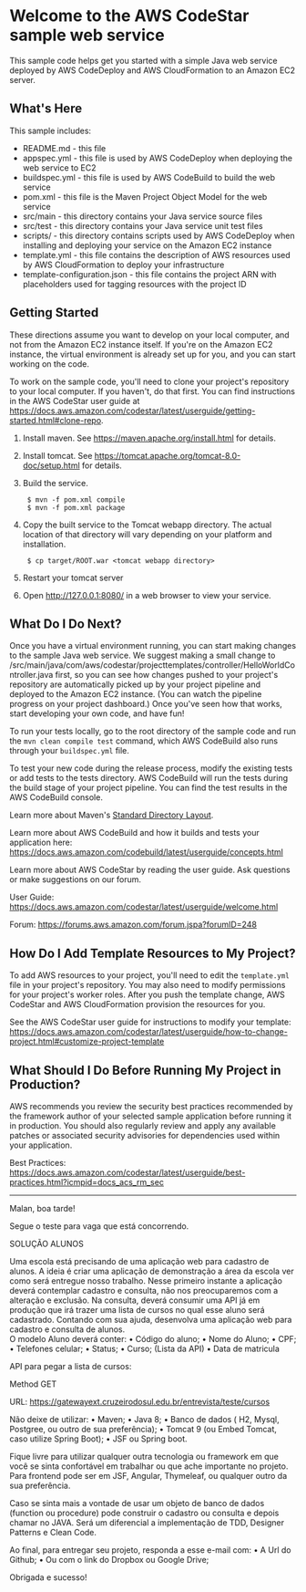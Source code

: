 Welcome to the AWS CodeStar sample web service
==================================================

This sample code helps get you started with a simple Java web service
deployed by AWS CodeDeploy and AWS CloudFormation to an Amazon EC2 server.

What's Here
-----------

This sample includes:

* README.md - this file
* appspec.yml - this file is used by AWS CodeDeploy when deploying the web
  service to EC2
* buildspec.yml - this file is used by AWS CodeBuild to build the web
  service
* pom.xml - this file is the Maven Project Object Model for the web service
* src/main - this directory contains your Java service source files
* src/test - this directory contains your Java service unit test files
* scripts/ - this directory contains scripts used by AWS CodeDeploy when
  installing and deploying your service on the Amazon EC2 instance
* template.yml - this file contains the description of AWS resources used by AWS
  CloudFormation to deploy your infrastructure
* template-configuration.json - this file contains the project ARN with placeholders used for tagging resources with the project ID

Getting Started
---------------

These directions assume you want to develop on your local computer, and not
from the Amazon EC2 instance itself. If you're on the Amazon EC2 instance, the
virtual environment is already set up for you, and you can start working on the
code.

To work on the sample code, you'll need to clone your project's repository to your
local computer. If you haven't, do that first. You can find instructions in the AWS CodeStar user guide at https://docs.aws.amazon.com/codestar/latest/userguide/getting-started.html#clone-repo.

1. Install maven.  See https://maven.apache.org/install.html for details.

2. Install tomcat.  See https://tomcat.apache.org/tomcat-8.0-doc/setup.html for
   details.

3. Build the service.

        $ mvn -f pom.xml compile
        $ mvn -f pom.xml package

4. Copy the built service to the Tomcat webapp directory.  The actual
   location of that directory will vary depending on your platform and
   installation.

        $ cp target/ROOT.war <tomcat webapp directory>

4. Restart your tomcat server

5. Open http://127.0.0.1:8080/ in a web browser to view your service.

What Do I Do Next?
------------------

Once you have a virtual environment running, you can start making changes to
the sample Java web service. We suggest making a small change to
/src/main/java/com/aws/codestar/projecttemplates/controller/HelloWorldController.java
first, so you can see how changes pushed to your project's repository are automatically
picked up by your project pipeline and deployed to the Amazon EC2 instance. (You can watch
the pipeline progress on your project dashboard.) Once you've seen how that works, start
developing your own code, and have fun!

To run your tests locally, go to the root directory of the sample code and run the
`mvn clean compile test` command, which AWS CodeBuild also runs through your `buildspec.yml` file.

To test your new code during the release process, modify the existing tests or add tests
to the tests directory. AWS CodeBuild will run the tests during the build stage of your
project pipeline. You can find the test results in the AWS CodeBuild console.

Learn more about Maven's [Standard Directory Layout](https://maven.apache.org/guides/introduction/introduction-to-the-standard-directory-layout.html).

Learn more about AWS CodeBuild and how it builds and tests your application here:
https://docs.aws.amazon.com/codebuild/latest/userguide/concepts.html

Learn more about AWS CodeStar by reading the user guide. Ask questions or make
suggestions on our forum.

User Guide: https://docs.aws.amazon.com/codestar/latest/userguide/welcome.html

Forum: https://forums.aws.amazon.com/forum.jspa?forumID=248

How Do I Add Template Resources to My Project?
------------------

To add AWS resources to your project, you'll need to edit the `template.yml`
file in your project's repository. You may also need to modify permissions for
your project's worker roles. After you push the template change, AWS CodeStar
and AWS CloudFormation provision the resources for you.

See the AWS CodeStar user guide for instructions to modify your template:
https://docs.aws.amazon.com/codestar/latest/userguide/how-to-change-project.html#customize-project-template

What Should I Do Before Running My Project in Production?
------------------

AWS recommends you review the security best practices recommended by the framework
author of your selected sample application before running it in production. You
should also regularly review and apply any available patches or associated security
advisories for dependencies used within your application.

Best Practices: https://docs.aws.amazon.com/codestar/latest/userguide/best-practices.html?icmpid=docs_acs_rm_sec

-----------------------------------------------------------------------------


Malan, boa tarde!

Segue o teste para vaga que está concorrendo.  


SOLUÇÃO ALUNOS 

Uma escola está precisando de uma aplicação web para cadastro de alunos.
A ideia é criar uma aplicação de demonstração a área da escola ver como será entregue nosso trabalho. Nesse primeiro instante a aplicação deverá contemplar cadastro e consulta, não nos preocuparemos com a alteração e exclusão. 
Na consulta, deverá consumir uma API já em produção que irá trazer uma lista de cursos no qual esse aluno será cadastrado. 
Contando com sua ajuda, desenvolva uma aplicação web para cadastro e consulta de alunos.  
O modelo Aluno deverá conter: 
•	Código do aluno; 
•	Nome do Aluno; 
•	CPF; 
•	Telefones celular; 
•	Status; 
•	Curso; (Lista da API) 
•	Data de matricula 

API para pegar a lista de cursos:   

Method GET 

URL: https://gatewayext.cruzeirodosul.edu.br/entrevista/teste/cursos 

 

Não deixe de utilizar: 
•	Maven; 
•	Java 8; 
•	Banco de dados ( H2, Mysql, Postgree, ou outro de sua preferência); 
•	Tomcat 9 (ou Embed Tomcat, caso utilize Spring Boot); 
•	JSF ou Spring boot. 

 
Fique livre para utilizar qualquer outra tecnologia ou framework em que você se sinta confortável em trabalhar ou que ache importante no projeto.  
Para frontend pode ser em JSF, Angular, Thymeleaf, ou qualquer outro da sua preferência. 
 
Caso se sinta mais a vontade de usar um objeto de banco de dados (function ou procedure) pode construir o cadastro ou consulta e depois chamar no JAVA. 
Será um diferencial a implementação de TDD, Designer Patterns e Clean Code. 
 
Ao final, para entregar seu projeto, responda a esse e-mail com: 
•	A Url do Github; 
•	Ou com o link do Dropbox ou Google Drive; 



Obrigada e sucesso! 

